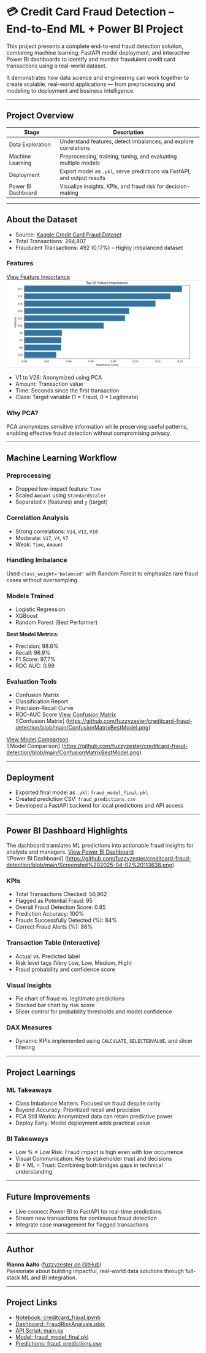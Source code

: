 
# 💳 Credit Card Fraud Detection – End-to-End ML + Power BI Project

This project presents a complete end-to-end fraud detection solution, combining machine learning, FastAPI model deployment, and interactive Power BI dashboards to identify and monitor fraudulent credit card transactions using a real-world dataset.

It demonstrates how data science and engineering can work together to create scalable, real-world applications — from preprocessing and modeling to deployment and business intelligence.

---

## Project Overview

| Stage              | Description                                                                 |
|-------------------|-----------------------------------------------------------------------------|
| Data Exploration   | Understand features, detect imbalances, and explore correlations            |
| Machine Learning   | Preprocessing, training, tuning, and evaluating multiple models             |
| Deployment         | Export model as `.pkl`, serve predictions via FastAPI, and output results   |
| Power BI Dashboard | Visualize insights, KPIs, and fraud risk for decision-making                |

---

## About the Dataset

- Source: [Kaggle Credit Card Fraud Dataset](https://www.kaggle.com/datasets/mlg-ulb/creditcardfraud)
- Total Transactions: 284,807
- Fraudulent Transactions: 492 (0.17%) – Highly imbalanced dataset

### Features
[View Feature Importance](https://github.com/fuzzyzester/creditcard-fraud-detection/blob/main/FeatureImportance.png)  
![Feature Importance](https://github.com/fuzzyzester/creditcard-fraud-detection/blob/main/FeatureImportance.png)

- V1 to V28: Anonymized using PCA
- Amount: Transaction value
- Time: Seconds since the first transaction
- Class: Target variable (1 = Fraud, 0 = Legitimate)

### Why PCA?

PCA anonymizes sensitive information while preserving useful patterns, enabling effective fraud detection without compromising privacy.

---

## Machine Learning Workflow

### Preprocessing

- Dropped low-impact feature: `Time`
- Scaled `Amount` using `StandardScaler`
- Separated `X` (features) and `y` (target)

### Correlation Analysis

- Strong correlations: `V14`, `V12`, `V10`
- Moderate: `V17`, `V4`, `V7`
- Weak: `Time`, `Amount`

### Handling Imbalance

Used `class_weight='balanced'` with Random Forest to emphasize rare fraud cases without oversampling.

### Models Trained

- Logistic Regression
- XGBoost
- Random Forest (Best Performer)

**Best Model Metrics:**

- Precision: 98.6%
- Recall: 96.9%
- F1 Score: 97.7%
- ROC AUC: 0.99

### Evaluation Tools

- Confusion Matrix
- Classification Report
- Precision-Recall Curve
- ROC-AUC Score
[View Confusion Matrix](https://github.com/fuzzyzester/creditcard-fraud-detection/blob/main/ConfusionMatrixBestModel.png)  
![Confusion Matrix] (https://github.com/fuzzyzester/creditcard-fraud-detection/blob/main/ConfusionMatrixBestModel.png)

[View Model Comparison](https://github.com/fuzzyzester/creditcard-fraud-detection/blob/main/ConfusionMatrixBestModel.png)  
![Model Comparison] (https://github.com/fuzzyzester/creditcard-fraud-detection/blob/main/ConfusionMatrixBestModel.png)

---

## Deployment

- Exported final model as `.pkl`: `fraud_model_final.pkl`
- Created prediction CSV: `fraud_predictions.csv`
- Developed a FastAPI backend for local predictions and API access

---

## Power BI Dashboard Highlights

The dashboard translates ML predictions into actionable fraud insights for analysts and managers.
[View Power BI Dashboard](https://github.com/fuzzyzester/creditcard-fraud-detection/blob/main/Screenshot%202025-04-02%20113638.png)  
![Power BI Dashboard] (https://github.com/fuzzyzester/creditcard-fraud-detection/blob/main/Screenshot%202025-04-02%20113638.png)


### KPIs

- Total Transactions Checked: 56,962
- Flagged as Potential Fraud: 95
- Overall Fraud Detection Score: 0.85
- Prediction Accuracy: 100%
- Frauds Successfully Detected (%): 84%
- Correct Fraud Alerts (%): 86%

### Transaction Table (Interactive)

- Actual vs. Predicted label
- Risk level tags (Very Low, Low, Medium, High)
- Fraud probability and confidence score

### Visual Insights

- Pie chart of fraud vs. legitimate predictions
- Stacked bar chart by risk score
- Slicer control for probability thresholds and model confidence

### DAX Measures

- Dynamic KPIs implemented using `CALCULATE`, `SELECTEDVALUE`, and slicer filtering

---

## Project Learnings

### ML Takeaways

- Class Imbalance Matters: Focused on fraud despite rarity
- Beyond Accuracy: Prioritized recall and precision
- PCA Still Works: Anonymized data can retain predictive power
- Deploy Early: Model deployment adds practical value

### BI Takeaways

- Low % ≠ Low Risk: Fraud impact is high even with low occurrence
- Visual Communication: Key to stakeholder trust and decisions
- BI + ML = Trust: Combining both bridges gaps in technical understanding

---

## Future Improvements

- Live connect Power BI to FastAPI for real-time predictions
- Stream new transactions for continuous fraud detection
- Integrate case management for flagged transactions

---

## Author

**Rianna Aalto** ([fuzzyzester on GitHub](https://github.com/fuzzyzester))  
Passionate about building impactful, real-world data solutions through full-stack ML and BI integration.

---

## Project Links

- [Notebook: creditcard_fraud.ipynb](https://github.com/fuzzyzester/creditcard-fraud-detection/blob/main/creditcard_fraud.ipynb)
- [Dashboard: FraudRiskAnalysis.pbix](https://github.com/fuzzyzester/creditcard-fraud-detection/blob/main/FraudRiskAnalysis.pbix)
- [API Script: main.py](https://github.com/fuzzyzester/creditcard-fraud-detection/blob/main/main.py)
- [Model: fraud_model_final.pkl](https://github.com/fuzzyzester/creditcard-fraud-detection/blob/main/fraud_model_final.pkl)
- [Predictions: fraud_predictions.csv](https://github.com/fuzzyzester/creditcard-fraud-detection/blob/main/fraud_predictions.csv)
